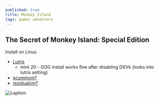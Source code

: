 ```yaml
---
published: true
title: Monkey Island
tags: games adventure
---
```

## The Secret of Monkey Island: Special Edition

Install on Linux
- [Lutris](https://lutris.net/games/the-secret-of-monkey-island-special-edition/)
	- mint 20 - GOG install works fine after disabling DXVk (looks into lutris setting)
- [scummvm?](https://forums.scummvm.org/viewtopic.php?t=7671)
- [residualvm?](https://wiki.residualvm.org/index.php/Monkey_Island_series)

![caption](https://lutris.net/media/cache/7c/3a/7c3a729670fc7bb8044dc5383eb1860a.jpg)